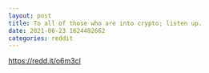 ```yaml
--- 
layout: post 
title: To all of those who are into crypto; listen up. 
date: 2021-06-23 1624482662 
categories: reddit 
--- 
```

https://redd.it/o6m3cl